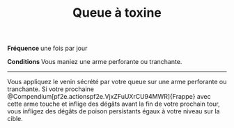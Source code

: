 ﻿---
# ATTENTION : Ne modifiez pas ce fichier
# Ce fichier est généré automatiquement par un script d'après les données du module Foundry VTT officiel et de sa traduction
title: Queue à toxine
titleEn: Tail Toxin
id: ev8OHpBO3xq3Zt08
group: actions
---
<p><strong>Fréquence </strong>une fois par jour</p><p><strong>Conditions </strong>Vous maniez une arme perforante ou tranchante.</p><hr><p>Vous appliquez le venin sécrété par votre queue sur une arme perforante ou tranchante. Si votre prochaine @Compendium[pf2e.actionspf2e.VjxZFuUXrCU94MWR]{Frappe} avec cette arme touche et inflige des dégâts avant la fin de votre prochain tour, vous infligez des dégâts de poison persistants égaux à votre niveau sur la cible.</p>
